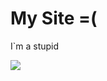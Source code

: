 # My Site =(
I`m a stupid
<div class="header">
  <img src="https://avatars.mds.yandex.net/get-zen_doc/248942/pub_5c94e71a62c99e00b3e1d0cf_5c94e71db3119921e9d37a81/scale_1200">
</div>
